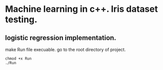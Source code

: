 # Machine learning in c++. Iris dataset testing.
## logistic regression implementation.

make Run file execuable. go to the root directory of project. 

```
chmod +x Run
./Run
```
